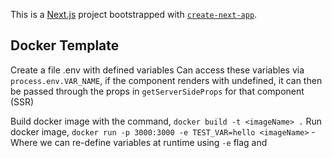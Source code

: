 This is a [Next.js](https://nextjs.org/) project bootstrapped with [`create-next-app`](https://github.com/vercel/next.js/tree/canary/packages/create-next-app).

## Docker Template

Create a file .env with defined variables
Can access these variables via `process.env.VAR_NAME`, if the component renders with undefined, it can then be passed through the props in `getServerSideProps` for that component (SSR)

Build docker image with the command,  `docker build -t <imageName> .`
Run docker image, `docker run -p 3000:3000 -e TEST_VAR=hello <imageName>` - Where we can re-define variables at runtime using `-e` flag and 


